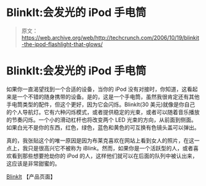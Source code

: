 # BlinkIt:会发光的 iPod 手电筒

> 原文：<https://web.archive.org/web/http://techcrunch.com/2006/10/19/blinkit-the-ipod-flashlight-that-glows/>

# BlinkIt:会发光的 iPod 手电筒

如果你一直渴望找到一个合适的设备，当你的 iPod 没有对接时，你知道，这看起来是一个不错的随身携带的设备。是的，这是一个手电筒，虽然我很肯定还有其他手电筒类型的配件，但这个更好，因为它会闪烁。BlinkIt(30 美元)就像是你自己的个人导航灯。它有六种闪烁模式，或者提供稳定的光束，或者可以随着音乐播放的节奏闪烁。一个小的滑动杠杆也将改变两个 LED 光束的方向，从前面到侧面。如果白光不是你的东西，红色，绿色，蓝色和黄色的可互换有色镜头盖可以弹出。

真的，我张贴这个的唯一原因是因为布莱克喜欢在网站上看到女人的照片，在这一点上，我只是很高兴它不被称为 iBlink。然而，如果你是一个活跃型的人，或者喜欢看到那些想要抢劫你的 iPod 的人，这样他们就可以在后面的队列中被认出来，这应该是非常甜蜜的。

[BlinkIt](https://web.archive.org/web/20210302014719/http://www.blinkitnow.com/) 【产品页面】
